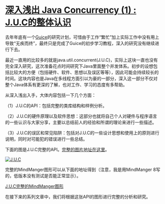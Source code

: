 #  		[深入浅出 Java Concurrency (1) : J.U.C的整体认识](http://www.blogjava.net/xylz/archive/2010/06/30/324915.html) 	

去年年底有一个[Guice](http://www.blogjava.net/xylz/archive/2009/12/22/306955.html)的研究计划，可惜由于工作“繁忙”加上实际工作中没有用上导致“无疾而终”，最终只是完成了Guice的初步学习教程，深入的研究没有继续进行下去。

最近一直用的比较多的就是java.util.concurrent(J.U.C)，实际上这块一直也没有完全深入研究，这次准备花点时间研究下Java里面整个并发体系。初步的设想包括比较大的方便（包括硬件、软件、思想以及误区等等），因此可能会持续较长的时间。这块内容也是Java在多线程方面引以为豪的一部分，深入这一部分不仅对整个Java体系有更深的了解，也对工作、学习的态度有多帮助。

从深入浅出入手，大体内容包括一下几个方面：

（1）J.U.C的API：包括完整的类库结构和样例分析。

（2）J.U.C的硬件原理以及软件思想：这部分也就将自己个人对硬件与程序语言的一些认识与大家分享，主要以总结前人的经验和所谓的理论来进行一些描述。

（3）J.U.C的误区和常见陷阱：包括对J.U.C的一些设计思想和使用上的原则进行说明，同时对可能犯的错误进行一些总结。

 

下面的图是J.U.C完整的API。[完整的图片地址在这里](http://www.blogjava.net/images/blogjava_net/xylz/WindowsLiveWriter/JavaConcurrent_FB25/J.U.C_2.png)。

[![J.U.C](http://www.blogjava.net/images/blogjava_net/xylz/Windows-Live-Writer/-Java-Concurrency-1--J.U.C_9314/J.U.C_thumb.png)](http://www.blogjava.net/images/blogjava_net/xylz/Windows-Live-Writer/-Java-Concurrency-1--J.U.C_9314/J.U.C_2.png)

完整的MindManger图形可以从下面的地址得到（注意，我是用MindManger 8写的，低版本没有测试是否能正常显示）。

 [J.U.C完整的MindManger图形](http://www.blogjava.net/Files/xylz/J.U.C.zip)

在接下来的系列文章中，我们将根据这张API的图形进行完整的分析和研究。